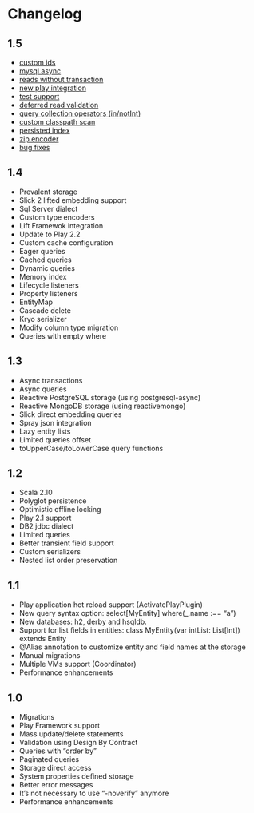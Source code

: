 # Changelog

## 1.5

- [custom ids](/docs/entity.md#custom-id)
- [mysql async](/docs/persistence-context.md)
- [reads without transaction](/docs/transaction.md#transaction)
- [new play integration](/docs/play-framework.md#activateplaycontext)
- [test support](/docs/test-support.md)
- [deferred read validation](/docs/multiple-vms.md#deferred-read-validation)
- [query collection operators (in/notInt)](/docs/query.md#collection-operators)
- [custom classpath scan](/docs/persistence-context.md)
- [persisted index](/docs/persistence-context.md#persisted-index)
- [zip encoder](/docs/entity.md#custom-type-encoders)
- [bug fixes](https://github.com/fwbrasil/activate/issues?milestone=4&page=1&state=closed)

## 1.4

- Prevalent storage
- Slick 2 lifted embedding support
- Sql Server dialect
- Custom type encoders
- Lift Framewok integration
- Update to Play 2.2
- Custom cache configuration
- Eager queries
- Cached queries
- Dynamic queries
- Memory index
- Lifecycle listeners
- Property listeners
- EntityMap
- Cascade delete
- Kryo serializer
- Modify column type migration
- Queries with empty where

## 1.3

- Async transactions
- Async queries
- Reactive PostgreSQL storage (using postgresql-async)
- Reactive MongoDB storage (using reactivemongo)
- Slick direct embedding queries
- Spray json integration
- Lazy entity lists
- Limited queries offset
- toUpperCase/toLowerCase query functions

## 1.2

- Scala 2.10
- Polyglot persistence
- Optimistic offline locking
- Play 2.1 support
- DB2 jdbc dialect
- Limited queries
- Better transient field support
- Custom serializers
- Nested list order preservation


## 1.1

- Play application hot reload support (ActivatePlayPlugin)
- New query syntax option: select[MyEntity] where(_.name :== “a”)
- New databases: h2, derby and hsqldb.
- Support for list fields in entities: class MyEntity(var intList: List[Int]) extends Entity
- @Alias annotation to customize entity and field names at the storage
- Manual migrations
- Multiple VMs support (Coordinator)
- Performance enhancements

## 1.0

- Migrations
- Play Framework support
- Mass update/delete statements
- Validation using Design By Contract
- Queries with “order by”
- Paginated queries
- Storage direct access
- System properties defined storage
- Better error messages
- It’s not necessary to use “-noverify” anymore
- Performance enhancements